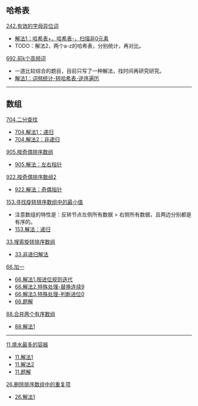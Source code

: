 
## 哈希表

[242.有效的字母异位词](https://leetcode-cn.com/problems/valid-anagram/submissions/)
- [解法1：哈希表+，哈希表-，扫描非0元素](https://leetcode-cn.com/submissions/detail/17435198/)
- TODO：解法2，两个a-z的哈希表，分别统计，再对比。


[692.前k个高频词](https://leetcode-cn.com/problems/top-k-frequent-words/submissions/)
- 一道比较综合的题目，目前只写了一种解法，找时间再研究研究。
- [解法1：词频统计-转哈希表-逆序遍历](https://leetcode-cn.com/submissions/detail/17446707/)
 
 
 ---
 
 ## 数组


[704.二分查找](https://leetcode-cn.com/problems/binary-search/)
- [704.解法1：递归](https://leetcode-cn.com/submissions/detail/17371972/)
- [704.解法2：非递归](https://leetcode-cn.com/submissions/detail/17372708/)


[905.按奇偶排序数组](https://leetcode-cn.com/problems/sort-array-by-parity/)
- [905.解法：左右指针](https://leetcode-cn.com/submissions/detail/17202445/)


[922.按奇偶排序数组2](https://leetcode-cn.com/problems/sort-array-by-parity-ii/)
- [922.解法：奇偶指针](https://leetcode-cn.com/problems/sort-array-by-parity-ii/submissions/)


[153.寻找旋转排序数组中的最小值](https://leetcode-cn.com/problems/find-minimum-in-rotated-sorted-array/submissions/)
- 注意数组的特性是：反转节点左侧所有数据 > 右侧所有数据，且两边分别都是有序的。
- [153.解法：递归](https://leetcode-cn.com/submissions/detail/17376182/)


[33.搜索旋转排序数组](https://leetcode-cn.com/problems/search-in-rotated-sorted-array/description/)
- [33.非递归解法](https://leetcode-cn.com/submissions/detail/17259815/)


[66.加一](https://leetcode-cn.com/problems/plus-one/)
- [66.解法1.按进位规则迭代](https://leetcode-cn.com/submissions/detail/25592771/)
- [66.解法2.特殊处理-替换连续9](https://leetcode-cn.com/submissions/detail/25589460/)
- [66.解法3.特殊处理-判断进位0](https://leetcode-cn.com/submissions/detail/25589818/)
- [66.题解](https://leetcode-cn.com/problems/plus-one/solution/wu-tu-jie-jia-yi-by-annika/)


[88.合并两个有序数组](https://leetcode-cn.com/problems/merge-sorted-array/)
- [88.解法1](https://leetcode-cn.com/submissions/detail/25601029/)


---


[11.盛水最多的容器](https://leetcode-cn.com/problems/container-with-most-water/)
- [11.解法1](https://leetcode-cn.com/submissions/detail/23199728/)
- [11.解法2](https://leetcode-cn.com/submissions/detail/23200419/)
- [11.题解](https://leetcode-cn.com/problems/container-with-most-water/solution/tu-jie-sheng-shui-zui-duo-de-rong-qi-by-annika/)


[26.删除排序数组中的重复项](https://leetcode-cn.com/problems/remove-duplicates-from-sorted-array/submissions/)
- [26.解法1](https://leetcode-cn.com/submissions/detail/24204807/)
